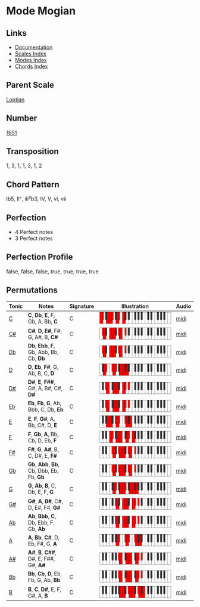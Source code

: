 # Mode Mogian

## Links

- [Documentation](README.md)
- [Scales Index](Scales.md)
- [Modes Index](Modes.md)
- [Chords Index](Chords.md)

## Parent Scale

[Loptian](ScaleLoptian.md)

## Number

[1651](https://ianring.com/musictheory/scales/1651)

## Transposition

1, 3, 1, 1, 3, 1, 2

## Chord Pattern

Ib5, II⁺, iii⁰b3, IV, V, vi, vii

## Perfection

- 4 Perfect notes
- 3 Perfect notes

## Perfection Profile

false, false, false, true, true, true, true

## Permutations

| Tonic | Notes | Signature | Illustration | Audio |
|-------|-------|-----------|--------------|-------|
| [C](ModeCNaturalMogian.md) | **C**, **Db**, **E**, F, Gb, A, Bb, **C** | C | ![CNaturalMogian](ModeCNaturalMogian.png) | [midi](https://github.com/edipermadi/music/blob/main/docs/ModeCNaturalMogian.mid?raw=true) |
| [C#](ModeCSharpMogian.md) | **C#**, **D**, **E#**, F#, G, A#, B, **C#** | C | ![CSharpMogian](ModeCSharpMogian.png) | [midi](https://github.com/edipermadi/music/blob/main/docs/ModeCSharpMogian.mid?raw=true) |
| [Db](ModeDFlatMogian.md) | **Db**, **Ebb**, **F**, Gb, Abb, Bb, Cb, **Db** | C | ![DFlatMogian](ModeDFlatMogian.png) | [midi](https://github.com/edipermadi/music/blob/main/docs/ModeDFlatMogian.mid?raw=true) |
| [D](ModeDNaturalMogian.md) | **D**, **Eb**, **F#**, G, Ab, B, C, **D** | C | ![DNaturalMogian](ModeDNaturalMogian.png) | [midi](https://github.com/edipermadi/music/blob/main/docs/ModeDNaturalMogian.mid?raw=true) |
| [D#](ModeDSharpMogian.md) | **D#**, **E**, **F##**, G#, A, B#, C#, **D#** | C | ![DSharpMogian](ModeDSharpMogian.png) | [midi](https://github.com/edipermadi/music/blob/main/docs/ModeDSharpMogian.mid?raw=true) |
| [Eb](ModeEFlatMogian.md) | **Eb**, **Fb**, **G**, Ab, Bbb, C, Db, **Eb** | C | ![EFlatMogian](ModeEFlatMogian.png) | [midi](https://github.com/edipermadi/music/blob/main/docs/ModeEFlatMogian.mid?raw=true) |
| [E](ModeENaturalMogian.md) | **E**, **F**, **G#**, A, Bb, C#, D, **E** | C | ![ENaturalMogian](ModeENaturalMogian.png) | [midi](https://github.com/edipermadi/music/blob/main/docs/ModeENaturalMogian.mid?raw=true) |
| [F](ModeFNaturalMogian.md) | **F**, **Gb**, **A**, Bb, Cb, D, Eb, **F** | C | ![FNaturalMogian](ModeFNaturalMogian.png) | [midi](https://github.com/edipermadi/music/blob/main/docs/ModeFNaturalMogian.mid?raw=true) |
| [F#](ModeFSharpMogian.md) | **F#**, **G**, **A#**, B, C, D#, E, **F#** | C | ![FSharpMogian](ModeFSharpMogian.png) | [midi](https://github.com/edipermadi/music/blob/main/docs/ModeFSharpMogian.mid?raw=true) |
| [Gb](ModeGFlatMogian.md) | **Gb**, **Abb**, **Bb**, Cb, Dbb, Eb, Fb, **Gb** | C | ![GFlatMogian](ModeGFlatMogian.png) | [midi](https://github.com/edipermadi/music/blob/main/docs/ModeGFlatMogian.mid?raw=true) |
| [G](ModeGNaturalMogian.md) | **G**, **Ab**, **B**, C, Db, E, F, **G** | C | ![GNaturalMogian](ModeGNaturalMogian.png) | [midi](https://github.com/edipermadi/music/blob/main/docs/ModeGNaturalMogian.mid?raw=true) |
| [G#](ModeGSharpMogian.md) | **G#**, **A**, **B#**, C#, D, E#, F#, **G#** | C | ![GSharpMogian](ModeGSharpMogian.png) | [midi](https://github.com/edipermadi/music/blob/main/docs/ModeGSharpMogian.mid?raw=true) |
| [Ab](ModeAFlatMogian.md) | **Ab**, **Bbb**, **C**, Db, Ebb, F, Gb, **Ab** | C | ![AFlatMogian](ModeAFlatMogian.png) | [midi](https://github.com/edipermadi/music/blob/main/docs/ModeAFlatMogian.mid?raw=true) |
| [A](ModeANaturalMogian.md) | **A**, **Bb**, **C#**, D, Eb, F#, G, **A** | C | ![ANaturalMogian](ModeANaturalMogian.png) | [midi](https://github.com/edipermadi/music/blob/main/docs/ModeANaturalMogian.mid?raw=true) |
| [A#](ModeASharpMogian.md) | **A#**, **B**, **C##**, D#, E, F##, G#, **A#** | C | ![ASharpMogian](ModeASharpMogian.png) | [midi](https://github.com/edipermadi/music/blob/main/docs/ModeASharpMogian.mid?raw=true) |
| [Bb](ModeBFlatMogian.md) | **Bb**, **Cb**, **D**, Eb, Fb, G, Ab, **Bb** | C | ![BFlatMogian](ModeBFlatMogian.png) | [midi](https://github.com/edipermadi/music/blob/main/docs/ModeBFlatMogian.mid?raw=true) |
| [B](ModeBNaturalMogian.md) | **B**, **C**, **D#**, E, F, G#, A, **B** | C | ![BNaturalMogian](ModeBNaturalMogian.png) | [midi](https://github.com/edipermadi/music/blob/main/docs/ModeBNaturalMogian.mid?raw=true) |

